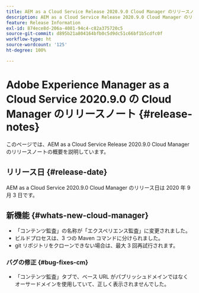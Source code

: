 ```yaml
---
title: AEM as a Cloud Service Release 2020.9.0 Cloud Manager のリリースノート
description: AEM as a Cloud Service Release 2020.9.0 Cloud Manager のリリースノート
feature: Release Information
exl-id: 874ece8d-206a-4081-94c4-c82a375720c5
source-git-commit: d895b21a804164bfb0c5d9dc51c66bf1b5cdfc0f
workflow-type: ht
source-wordcount: '125'
ht-degree: 100%

---
```


# Adobe Experience Manager as a Cloud Service 2020.9.0 の Cloud Manager のリリースノート {#release-notes}

このページでは、AEM as a Cloud Service Release 2020.9.0 Cloud Manager のリリースノートの概要を説明しています。

## リリース日 {#release-date}

AEM as a Cloud Service 2020.9.0 Cloud Manager のリリース日は 2020 年 9 月 3 日です。

## 新機能 {#whats-new-cloud-manager}

* 「コンテンツ監査」の名称が「エクスペリエンス監査」に変更されました。
* ビルドプロセスは、3 つの Maven コマンドに分けられました。
* git リポジトリをクローンできない場合は、最大 3 回再試行されます。

### バグの修正 {#bug-fixes-cm}

* 「コンテンツ監査」タブで、ベース URL がパブリッシュドメインではなくオーサードメインを使用していて、正しく表示されませんでした。
